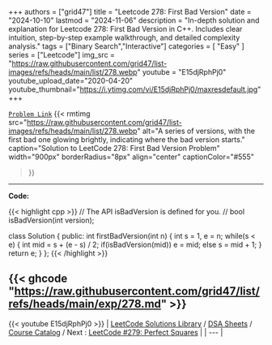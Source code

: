
+++
authors = ["grid47"]
title = "Leetcode 278: First Bad Version"
date = "2024-10-10"
lastmod = "2024-11-06"
description = "In-depth solution and explanation for Leetcode 278: First Bad Version in C++. Includes clear intuition, step-by-step example walkthrough, and detailed complexity analysis."
tags = ["Binary Search","Interactive"]
categories = [
    "Easy"
]
series = ["Leetcode"]
img_src = "https://raw.githubusercontent.com/grid47/list-images/refs/heads/main/list/278.webp"
youtube = "E15djRphPj0"
youtube_upload_date="2020-04-20"
youtube_thumbnail="https://i.ytimg.com/vi/E15djRphPj0/maxresdefault.jpg"
+++



[`Problem Link`](https://leetcode.com/problems/first-bad-version/description/)
{{< rmtimg 
    src="https://raw.githubusercontent.com/grid47/list-images/refs/heads/main/list/278.webp" 
    alt="A series of versions, with the first bad one glowing brightly, indicating where the bad version starts."
    caption="Solution to LeetCode 278: First Bad Version Problem"
    width="900px"
    borderRadius="8px"
    align="center" 
    captionColor="#555"
>}}
---
**Code:**

{{< highlight cpp >}}
// The API isBadVersion is defined for you.
// bool isBadVersion(int version);

class Solution {
public:
    int firstBadVersion(int n) {
        int s = 1, e = n;
        while(s < e) {
            int mid = s + (e - s) / 2;
            if(isBadVersion(mid))
                e = mid;
            else s = mid + 1;
        }
        return e;
    }
};
{{< /highlight >}}

{{< ghcode "https://raw.githubusercontent.com/grid47/list/refs/heads/main/exp/278.md" >}}
---
{{< youtube E15djRphPj0 >}}
| [LeetCode Solutions Library](https://grid47.xyz/leetcode/) / [DSA Sheets](https://grid47.xyz/sheets/) / [Course Catalog](https://grid47.xyz/courses/) / Next : [LeetCode #279: Perfect Squares](https://grid47.xyz/leetcode/solution-279-perfect-squares/) |
| --- |
